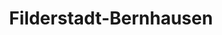 ---
title: Filderstadt-Bernhausen
url: /filderstadt-bernhausen/
latitude: 48.677
longitude: 9.204
---